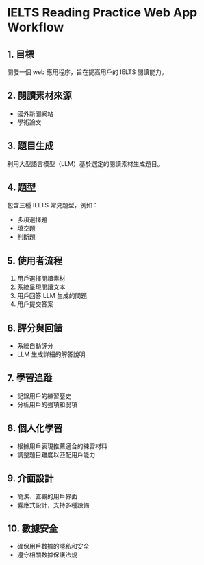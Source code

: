 # IELTS Reading Practice Web App Workflow

## 1. 目標

開發一個 web 應用程序，旨在提高用戶的 IELTS 閱讀能力。

## 2. 閱讀素材來源

- 國外新聞網站
- 學術論文

## 3. 題目生成

利用大型語言模型（LLM）基於選定的閱讀素材生成題目。

## 4. 題型

包含三種 IELTS 常見題型，例如：

- 多項選擇題
- 填空題
- 判斷題

## 5. 使用者流程

1. 用戶選擇閱讀素材
2. 系統呈現閱讀文本
3. 用戶回答 LLM 生成的問題
4. 用戶提交答案

## 6. 評分與回饋

- 系統自動評分
- LLM 生成詳細的解答說明

## 7. 學習追蹤

- 記錄用戶的練習歷史
- 分析用戶的強項和弱項

## 8. 個人化學習

- 根據用戶表現推薦適合的練習材料
- 調整題目難度以匹配用戶能力

## 9. 介面設計

- 簡潔、直觀的用戶界面
- 響應式設計，支持多種設備

## 10. 數據安全

- 確保用戶數據的隱私和安全
- 遵守相關數據保護法規